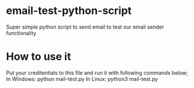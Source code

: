 # email-test-python-script
Super simple python script to send  email to test our email sender functionality

# How to use it
Put your creditentials to this file and run it with following commands below;
In Windows: python mail-test.py
In Linux: python3 mail-test.py
